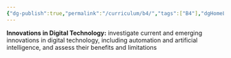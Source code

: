 ```yaml
---
{"dg-publish":true,"permalink":"/curriculum/b4/","tags":["B4"],"dgHomeLink":false}
---
```


**Innovations in Digital Technology:** investigate current and emerging innovations in digital technology, including automation and artificial intelligence, and assess their benefits and limitations